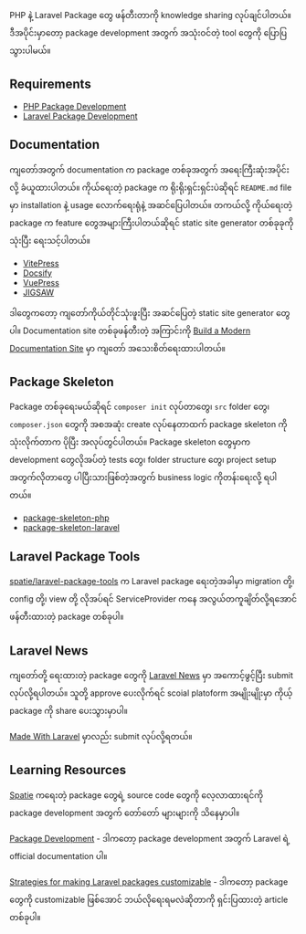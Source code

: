 PHP နဲ့ Laravel Package တွေ ဖန်တီးတာကို knowledge sharing လုပ်ချင်ပါတယ်။ ဒီအပိုင်းမှာတော့ package development အတွက် အသုံးဝင်တဲ့ tool တွေကို ပြောပြသွားပါမယ်။

## Requirements

- [PHP Package Development](/)
- [Laravel Package Development](/laravel)

## Documentation

ကျတော်အတွက် documentation က package တစ်ခုအတွက် အရေးကြီးဆုံးအပိုင်းလို့ ခံယူထားပါတယ်။ ကိုယ်ရေးတဲ့ package က ရိုးရိုးရှင်းရှင်းပဲဆိုရင် `README.md` file မှာ installation နဲ့ usage လောက်ရေးရုံနဲ့ အဆင်ပြေပါတယ်။ တကယ်လို့ ကိုယ်ရေးတဲ့ package က feature တွေအများကြီးပါတယ်ဆိုရင် static site generator တစ်ခုခုကိုသုံးပြီး ရေးသင့်ပါတယ်။

- [VitePress](https://vitepress.dev/)
- [Docsify](https://docsify.js.org/#/)
- [VuePress](https://vuepress.vuejs.org/)
- [JIGSAW](https://jigsaw.tighten.com/)

ဒါတွေကတော့ ကျတော်ကိုယ်တိုင်သုံးဖူးပြီး အဆင်ပြေတဲ့ static site generator တွေပါ။ Documentation site တစ်ခုဖန်တီးတဲ့ အကြာင်းကို [Build a Modern Documentation Site](https://www.pyaesoneaung.dev/posts/build-a-modern-documentation-site) မှာ ကျတော် အသေးစိတ်ရေးထားပါတယ်။

## Package Skeleton

Package တစ်ခုရေးမယ်ဆိုရင် `composer init` လုပ်တာတွေ၊ `src` folder တွေ၊ `composer.json` တွေကို အစအဆုံး create လုပ်နေတာထက် package skeleton ကိုသုံးလိုက်တာက ပိုပြီး အလုပ်တွင်ပါတယ်။ Package skeleton တွေမှာက development တွေလိုအပ်တဲ့ tests တွေ၊ folder structure တွေ၊ project setup အတွက်လိုတာတွေ ပါပြီးသားဖြစ်တဲ့အတွက် business logic ကိုတန်းရေးလို့ ရပါတယ်။

- [package-skeleton-php](https://github.com/spatie/package-skeleton-php)
- [package-skeleton-laravel](https://github.com/spatie/package-skeleton-laravel)

## Laravel Package Tools

[spatie/laravel-package-tools](https://github.com/spatie/laravel-package-tools) က Laravel package ရေးတဲ့အခါမှာ migration တို့၊​ config တို့၊ view တို့ လိုအပ်ရင် ServiceProvider ကနေ အလွယ်တကူချိတ်လို့ရအောင် ဖန်တီးထားတဲ့ package တစ်ခုပါ။

## Laravel News

ကျတော်တို့ ရေးထားတဲ့ package တွေကို [Laravel News](https://laravel-news.com/) မှာ အကောင့်ဖွင့်ပြီး submit လုပ်လို့ရပါတယ်။​ သူတို့ approve ပေးလိုက်ရင် scoial platoform အမျိုးမျိုးမှာ ကိုယ့် package ကို share ပေးသွားမှာပါ။

[Made With Laravel](https://madewithlaravel.com/) မှာလည်း submit လုပ်လို့ရတယ်။

## Learning Resources

[Spatie](https://github.com/spatie) ကရေးတဲ့ package တွေရဲ့ source code တွေကို လေ့လာထားရင်ကို package development အတွက် တော်တော် များများကို သိနေမှာပါ။

[Package Development](https://laravel.com/docs/10.x/packages) - ဒါကတော့ package development အတွက် Laravel ရဲ့ official documentation ပါ။

[Strategies for making Laravel packages customizable](https://freek.dev/2442-strategies-for-making-laravel-packages-customizable) - ဒါကတော့ package တွေကို customizable ဖြစ်အောင် ဘယ်လိုရေးရမလဲဆိုတာကို ရှင်းပြထားတဲ့ article တစ်ခုပါ။
